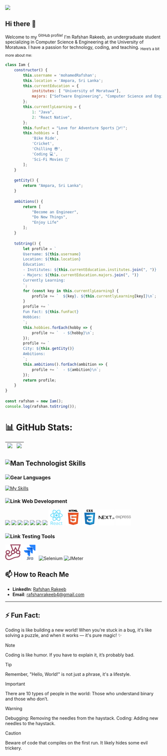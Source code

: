 ![](https://komarev.com/ghpvc/?username=MohamedRafshan)

<!--
**MohamedRafshan/MohamedRafshan** is a ✨ _special_ ✨ repository because its `README.md` (this file) appears on your GitHub profile.

Here are some ideas to get you started:

- 🔭 I’m currently working on ...
- 🌱 I’m currently learning ...
- 👯 I’m looking to collaborate on ...
- 🤔 I’m looking for help with ...
- 💬 Ask me about ...
- 📫 How to reach me: ...
- 😄 Pronouns: ...
- ⚡ Fun fact: ...
-->
## Hi there 👋

Welcome to my <sup>GitHub profile!</sup> I'm Rafshan Rakeeb, an undergraduate student specializing in Computer Science & Engineering at the University of Moratuwa. I have a passion for technology, coding, and teaching. <sub> Here’s a bit more about me: </sub>

```javascript
class Iam {
    constructor() {
        this.username = 'mohamedRafshan';
        this.location = 'Ampara, Sri Lanka';
        this.currentEducation = {
            institutes: [ "University of Moratuwa"],
            majors: ["Software Engineering", "Computer Science and Engineering", "Web Development"]
        };
        this.currentlyLearning = {
            1: "Java",
            2: "React Native",
        };
        this.funFact = "Love for Adventure Sports 🏄‍♂️!";
        this.hobbies = [
            'Bike Ride',
            'Cricket',
            'Chilling 😎',
            'Coding 💻',
            'Sci-Fi Movies 🎥'
        ];
    }

    getCity() {
        return "Ampara, Sri Lanka";
    }

    ambitions() {
        return [
            "Become an Engineer",
            "Do New Things",
            "Enjoy Life"
        ];
    }

    toString() {
        let profile = `
        Username: ${this.username}
        Location: ${this.location}
        Education:
        - Institutes: ${this.currentEducation.institutes.join(", ")}
        - Majors: ${this.currentEducation.majors.join(", ")}
        Currently Learning:
        `;
        for (const key in this.currentlyLearning) {
            profile += `  ${key}. ${this.currentlyLearning[key]}\n`;
        }
        profile += `
        Fun Fact: ${this.funFact}
        Hobbies:
        `;
        this.hobbies.forEach(hobby => {
            profile += `  - ${hobby}\n`;
        });
        profile += `
        City: ${this.getCity()}
        Ambitions:
        `;
        this.ambitions().forEach(ambition => {
            profile += `  - ${ambition}\n`;
        });
        return profile;
    }
}

const rafshan = new Iam();
console.log(rafshan.toString());
```

# 📊 GitHub Stats:
<img src="https://github-readme-stats.vercel.app/api?username=mohamedRafshan&&show_icons=true&count_private=true&theme=github_dark">|<img src="https://github-readme-streak-stats.herokuapp.com/?user=mohamedRafshan&theme=blueberry_duo"/>
|---|---|

## <img src="https://raw.githubusercontent.com/Tarikul-Islam-Anik/Animated-Fluent-Emojis/master/Emojis/People/Man%20Technologist.png" alt="Man Technologist" width="25" height="25" /> Skills
### <img src="https://raw.githubusercontent.com/Tarikul-Islam-Anik/Animated-Fluent-Emojis/master/Emojis/Objects/Gear.png" alt="Gear" width="25" height="25" /> Languages
[![My Skills](https://skillicons.dev/icons?i=python,c,cpp,java,js,ts,html,pug,css)](https://skillicons.dev)

### <img src="https://raw.githubusercontent.com/Tarikul-Islam-Anik/Animated-Fluent-Emojis/master/Emojis/Objects/Link.png" alt="Link" width="25" height="25" /> Web Development
<div>
    <img src="https://github.com/onemarc/tech-icons/blob/main/icons/node.svg" width="50">
    <img src="https://github.com/onemarc/tech-icons/blob/main/icons/react-dark.svg" width="50">
    <img src="https://github.com/onemarc/tech-icons/blob/main/icons/postman.svg" width="50">
    <img src="https://github.com/onemarc/tech-icons/blob/main/icons/mongodb.svg" width="50">
    <img src="https://github.com/onemarc/tech-icons/blob/main/icons/mysql.svg" width="50">
    <img src="https://github.com/onemarc/tech-icons/blob/main/icons/git.svg" width="50">
    <img src="https://avatars.githubusercontent.com/u/36424661?s=200&v=4" width="50">
    <img src="https://raw.githubusercontent.com/devicons/devicon/master/icons/react/react-original-wordmark.svg" width="50" alt="React Native">
    <img src="https://raw.githubusercontent.com/devicons/devicon/master/icons/html5/html5-original-wordmark.svg" width="50" alt="HTML">
    <img src="https://raw.githubusercontent.com/devicons/devicon/master/icons/css3/css3-original-wordmark.svg" width="50" alt="CSS">
    <img src="https://raw.githubusercontent.com/devicons/devicon/master/icons/nextjs/nextjs-original-wordmark.svg" width="50" alt="Next.js">
    <img src="https://raw.githubusercontent.com/devicons/devicon/master/icons/express/express-original-wordmark.svg" width="50" alt="Express">
</div>


### <img src="https://raw.githubusercontent.com/Tarikul-Islam-Anik/Animated-Fluent-Emojis/master/Emojis/Objects/Link.png" alt="Link" width="25" height="25" /> Testing Tools
<div>
    <img src="https://raw.githubusercontent.com/devicons/devicon/master/icons/jest/jest-plain.svg" width="50" alt="Jest">
    <img src="https://raw.githubusercontent.com/devicons/devicon/master/icons/jira/jira-original-wordmark.svg" width="50" alt="Jira">
    <img src="https://cdn.jsdelivr.net/gh/devicons/devicon/icons/selenium/selenium-original.svg" width="50" alt="Selenium">
    <img src="https://jmeter.apache.org/images/logo.svg" width="50" alt="JMeter">
</div>

## 📫 How to Reach Me
- **LinkedIn**: [Rafshan Rakeeb](https://www.linkedin.com/in/rafshan-rakeeb-9aa360250/)
- **Email**: [rafshanrakeeb4@gmail.com](mailto:rafshanrakeeb4@gmail.com)

---

## ⚡ Fun Fact:
Coding is like building a new world! When you're stuck in a bug, it's like solving a puzzle, and when it works — it's pure magic! ✨

>[!NOTE]
>Coding is like humor. If you have to explain it, it’s probably bad.

>[!TIP]
>Remember, "Hello, World!" is not just a phrase, it's a lifestyle.

>[!IMPORTANT]
>There are 10 types of people in the world: Those who understand binary and those who don’t.

>[!WARNING]
>Debugging: Removing the needles from the haystack. Coding: Adding new needles to the haystack.

>[!CAUTION]
>Beware of code that compiles on the first run. It likely hides some evil trickery.

